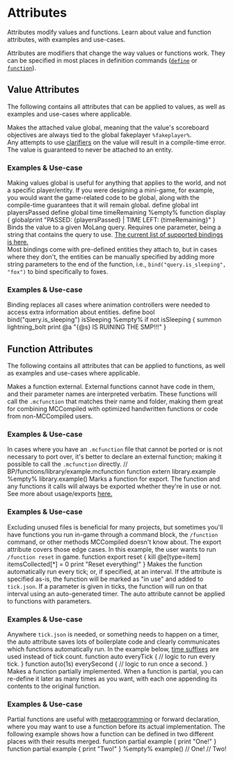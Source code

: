 # Attributes

<primary-label ref="runtime"/>

<link-summary>
Attributes modify values and functions. Learn about value and function attributes, with examples and use-cases.
</link-summary>

Attributes are modifiers that change the way values or functions work. They can be specified in most places in
definition commands ([`define`](Values.md#defining-values) or [`function`](Functions.md#defining-functions)).

## Value Attributes
The following contains all attributes that can be applied to values, as well as examples and use-cases where applicable.

<snippet id="value_attributes">

<deflist>
    <def title="global">
        Makes the attached value global, meaning that the value's scoreboard objectives are <emphasis>always</emphasis>
        tied to the global fakeplayer <code>%fakeplayer%</code>.<br />
        Any attempts to use <a href="Values.md" anchor="clarification">clarifiers</a> on the value will result in a
        compile-time error. The value is guaranteed to never be attached to an entity.
        <h3 id="global_examples">Examples & Use-case</h3>
        Making values global is useful for anything that applies to the world, and not a specific player/entity. If
        you were designing a mini-game, for example, you would want the game-related code to be global, along with the
        compile-time guarantees that it will remain global.
        <code-block lang="%lang%" validate="false">
            define global int playersPassed
            define global time timeRemaining
            %empty%
            function display {
                globalprint "PASSED: {playersPassed} | TIME LEFT: {timeRemaining}"
            }
        </code-block>
    </def>
    <def title="bind">
        Binds the value to a given MoLang query. Requires one parameter, being a string that contains the query to use.
        <a href="https://github.com/7UKECREAT0R/MCCompiledSource/blob/master/mc-compiled/bindings.json">The current
        list of supported bindings is here.</a><br/>
        Most bindings come with pre-defined entities they attach to, but in cases where they don't, the entities can be
        manually specified by adding more string parameters to the end of the function, i.e., 
        <code>bind("query.is_sleeping", "fox")</code> to bind specifically to foxes.
        <h3 id="bind_examples">Examples & Use-case</h3>
        Binding replaces all cases where animation controllers were needed to access extra information about entities.
        <code-block lang="%lang%" validate="false">
            define bool bind("query.is_sleeping") isSleeping
            %empty%
            if not isSleeping {
                summon lightning_bolt
                print @a "{@s} IS RUINING THE SMP!!!"
            }
        </code-block>
    </def>
</deflist>

</snippet>

## Function Attributes
The following contains all attributes that can be applied to functions, as well as examples and use-cases where applicable.

<snippet id="function_attributes">

<deflist>
    <def title="extern">
        Makes a function external. External functions cannot have code in them, and their parameter names are interpreted
        verbatim. These functions will call the <code>.mcfunction</code> that matches their name and folder, making them
        great for combining MCCompiled with optimized handwritten functions or code from non-MCCompiled users.
        <h3 id="extern_examples">Examples & Use-case</h3>
        In cases where you have an <code>.mcfunction</code> file that cannot be ported or is not necessary to port over,
        it's better to declare an external function; making it possible to call the <code>.mcfunction</code> directly.
        <code-block lang="%lang%" validate="false">
            // BP/functions/library/example.mcfunction
            function extern library.example
            %empty%
            library.example()
        </code-block>
    </def>
    <def title="export">
        Marks a function for export. The function and any functions it calls will always be exported whether they're
        in use or not. See more about usage/exports <a href="Functions.md" anchor="exports">here.</a>
        <h3 id="export_examples">Examples & Use-case</h3>
        Excluding unused files is beneficial for many projects, but sometimes you'll have functions you run in-game through
        a command block, the <code>/function</code> command, or other methods MCCompiled doesn't know about. The export
        attribute covers those edge cases. In this example, the user wants to run <code>/function reset</code> in game.
        <code-block lang="%lang%" validate="false">
            function export reset {
                kill @e[type=item]
                itemsCollected[*] = 0
                print "Reset everything!"
            }
        </code-block>
    </def>
    <def title="auto">
        Makes the function automatically run every tick; or, if specified, at an interval. If the attribute is specified
        as-is, the function will be marked as "in use" and added to <code>tick.json</code>. If a parameter is given in
        ticks, the function will run on that interval using an auto-generated timer.
        <tip>The auto attribute cannot be applied to functions with parameters.</tip>
        <h3 id="auto_examples">Examples & Use-case</h3>
        Anywhere <code>tick.json</code> is needed, or something needs to happen on a timer, the auto attribute saves
        lots of boilerplate code and clearly communicates which functions automatically run. In the example below,
        <a href="Syntax.md" anchor="time-suffixes">time suffixes</a> are used instead of tick count.
        <code-block lang="%lang%" validate="false">
            function auto everyTick {
                // logic to run every tick.
            }
            function auto(1s) everySecond {
                // logic to run once a second.
            }
        </code-block>
    </def>
    <def title="partial">
        Makes a function <emphasis>partially implemented</emphasis>. When a function is partial, you can re-define it
        later as many times as you want, with each one appending its contents to the original function.
        <h3 id="partial_examples">Examples & Use-case</h3>
        Partial functions are useful with <a href="Metaprogramming.md">metaprogramming</a> or forward declaration, where
        you may want to use a function before its actual implementation. The following example shows how a function
        can be defined in two different places with their results merged.
        <code-block lang="%lang%" validate="false">
            function partial example {
                print "One!"
            }
            function partial example {
                print "Two!"
            }
            %empty%
            example()
            // One!
            // Two!
        </code-block>
    </def>
</deflist>

</snippet>